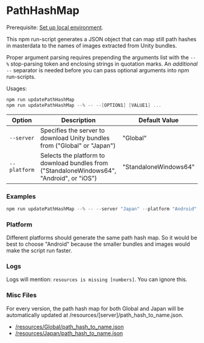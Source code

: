 # PathHashMap

Prerequisite: [Set up local environment](../README.md#local-development).  

This npm run-script generates a JSON object that can map still path hashes in masterdata to the names of images extracted from Unity bundles.

Proper argument parsing requires prepending the arguments list with the `--%` stop-parsing token and enclosing strings in quotation marks. An *additional* `--` separator is needed before you can pass optional arguments into npm run-scripts.

Usages:
```powershell
npm run updatePathHashMap
npm run updatePathHashMap --% -- --[OPTION1] [VALUE1] ...
```

| Option | Description | Default Value |
|--------|-------------|---------------|
| `--server` | Specifies the server to download Unity bundles from ("Global" or "Japan") | "Global" |
| `--platform` | Selects the platform to download bundles from ("StandaloneWindows64", "Android", or "iOS") | "StandaloneWindows64" |

### Examples

```powershell
npm run updatePathHashMap --% -- --server "Japan" --platform "Android"
```

### Platform

Different platforms should generate the same path hash map. So it would be best to choose "Android" because the smaller bundles and images would make the script run faster.

### Logs

Logs will mention: `resources is missing [numbers]`. You can ignore this.

### Misc Files

For every version, the path hash map for both Global and Japan will be automatically updated at /resources/[server]/path_hash_to_name.json.
- [/resources/Global/path_hash_to_name.json](../resources/Global/path_hash_to_name.json)
- [/resources/Japan/path_hash_to_name.json](../resources/Japan/path_hash_to_name.json)
